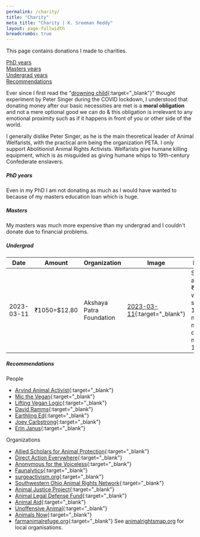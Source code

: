 ```yaml
---
permalink: /charity/
title: "Charity"
meta_title: "Charity | K. Sreeman Reddy"
layout: page-fullwidth
breadcrumbs: true
---
```

This page contains donations I made to charities.

[PhD years](#phd-years)<br>
[Masters years](#masters)<br>
[Undergrad years](#undergrad)<br>
[Recommendations](#recommendations)<br>

Ever since I first read the "[drowning child](https://www.philosophyexperiments.com/singer/){:target="_blank"}" thought experiment by Peter Singer during the COVID lockdown, I understood that donating money after our basic necessities are met is a **moral obligation** and not a mere optional good we can do & this obligation is irrelevant to any emotional proximity such as if it happens in front of you or other side of the world.

I generally dislike Peter Singer, as he is the main theoretical leader of Animal Welfarists, with the practical arm being the organization PETA. I only support Abolitionist Animal Rights Activists. Welfarists give humane killing equipment, which is as misguided as giving humane whips to 19th-century Confederate enslavers.

##### PhD years

Even in my PhD I am not donating as much as I would have wanted to because of my masters education loan which is huge.

##### Masters

My masters was much more expensive than my undergrad and I couldn't donate due to financial problems.

##### Undergrad

| Date       | Amount | Organization | Image | Details |
|------------|--------|------|-------|------------------|
| 2023-03-11 | ₹1050=$12.80 | Akshaya Patra Foundation | [2023-03-11]({{site.baseurl}}/images/other/charity/2023-03-11.png){:target="_blank"} | Sponsor a meal: ₹150 will sponsor 1 month's mid-day meal for 1 child |

##### Recommendations

People

- [Arvind Animal Activist](https://www.patreon.com/ArvindAnimalActivist){:target="_blank"}
- [Mic the Vegan](https://www.patreon.com/micthevegan){:target="_blank"}
- [Lifting Vegan Logic](https://www.patreon.com/liftingveganlogic){:target="_blank"}
- [David Ramms](https://www.patreon.com/davidramms){:target="_blank"}
- [Earthling Ed](https://www.patreon.com/earthlinged){:target="_blank"}
- [Joey Carbstrong](https://www.joeycarbstrong.com/supportourwork){:target="_blank"}
- [Erin Janus](https://www.paypal.com/paypalme/erinjanus){:target="_blank"}

Organizations

- [Allied Scholars for Animal Protection](https://www.alliedscholars.org/donate){:target="_blank"}
- [Direct Action Everywhere](https://www.directactioneverywhere.com/donate){:target="_blank"}
- [Anonymous for the Voiceless](https://www.anonymousforthevoiceless.org/make-a-donation){:target="_blank"}
- [Faunalytics](https://faunalytics.org/donate/){:target="_blank"}
- [surgeactivism.org](https://www.surgeactivism.org/donate){:target="_blank"}
- [Southwestern Ohio Animal Rights Network](https://swoarn.org/){:target="_blank"}
- [Animal Justice Project](https://donate.animaljusticeproject.com/page/143764/donate/1){:target="_blank"}
- [Animal Legal Defense Fund](https://give.aldf.org/page/21315/donate/1){:target="_blank"}
- [Animal Aid](https://www.animalaid.org.uk/donate/){:target="_blank"}
- [Unoffensive Animal](https://unoffensiveanimal.is/support-us/){:target="_blank"}
- [Animals Now](https://animals-now.org/en/){:target="_blank"}
- [farmanimalrefuge.org](https://form-renderer-app.donorperfect.io/give/farm-animal-refuge/donate-button){:target="_blank"}
See [animalrightsmap.org](https://animalrightsmap.org/) for local organisations.

